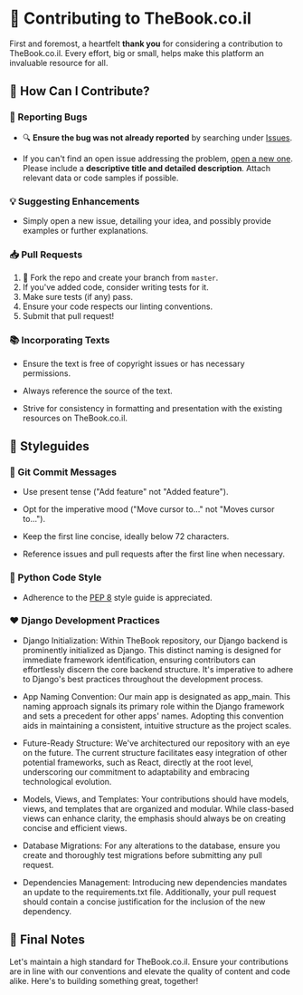 # 📘 Contributing to TheBook.co.il

First and foremost, a heartfelt **thank you** for considering a contribution to TheBook.co.il. Every effort, big or small, helps make this platform an invaluable resource for all.

## 🚀 How Can I Contribute?

### 🐞 Reporting Bugs

- 🔍 **Ensure the bug was not already reported** by searching under [Issues](https://github.com/RuslanKovalyov/TheBook/issues).
  
- If you can't find an open issue addressing the problem, [open a new one](https://github.com/RuslanKovalyov/TheBook/issues/new). Please include a **descriptive title and detailed description**. Attach relevant data or code samples if possible.

### 💡 Suggesting Enhancements

- Simply open a new issue, detailing your idea, and possibly provide examples or further explanations.

### 📥 Pull Requests

1. 🍴 Fork the repo and create your branch from `master`.
2. If you've added code, consider writing tests for it.
3. Make sure tests (if any) pass.
4. Ensure your code respects our linting conventions.
5. Submit that pull request!

### 📚 Incorporating Texts

- Ensure the text is free of copyright issues or has necessary permissions.
  
- Always reference the source of the text.
  
- Strive for consistency in formatting and presentation with the existing resources on TheBook.co.il.

## 📖 Styleguides

### 📝 Git Commit Messages

- Use present tense ("Add feature" not "Added feature").
  
- Opt for the imperative mood ("Move cursor to..." not "Moves cursor to...").
  
- Keep the first line concise, ideally below 72 characters.
  
- Reference issues and pull requests after the first line when necessary.

### 🐍 Python Code Style

- Adherence to the [PEP 8](https://www.python.org/dev/peps/pep-0008/) style guide is appreciated.

### ❤️ Django Development Practices

- Django Initialization: Within TheBook repository, our Django backend is prominently initialized as Django. This distinct naming is designed for immediate framework identification, ensuring contributors can effortlessly discern the core backend structure. It's imperative to adhere to Django's best practices throughout the development process.

- App Naming Convention: Our main app is designated as app_main. This naming approach signals its primary role within the Django framework and sets a precedent for other apps' names. Adopting this convention aids in maintaining a consistent, intuitive structure as the project scales.

- Future-Ready Structure: We've architectured our repository with an eye on the future. The current structure facilitates easy integration of other potential frameworks, such as React, directly at the root level, underscoring our commitment to adaptability and embracing technological evolution.

- Models, Views, and Templates: Your contributions should have models, views, and templates that are organized and modular. While class-based views can enhance clarity, the emphasis should always be on creating concise and efficient views.

- Database Migrations: For any alterations to the database, ensure you create and thoroughly test migrations before submitting any pull request.

- Dependencies Management: Introducing new dependencies mandates an update to the requirements.txt file. Additionally, your pull request should contain a concise justification for the inclusion of the new dependency.

## 📌 Final Notes

Let's maintain a high standard for TheBook.co.il. Ensure your contributions are in line with our conventions and elevate the quality of content and code alike. Here's to building something great, together!
